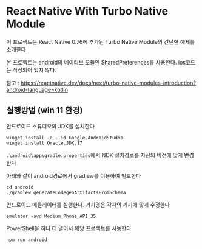 # React Native With Turbo Native Module

이 프로젝트는 React Native 0.76에 추가된 Turbo Native Module의 간단한 예제를 소개한다

본 프로젝트는 android의 네이티브 모듈인 SharedPreferences를 사용한다. ios코드는 작성되어 있지 않다.

참고 : https://reactnative.dev/docs/next/turbo-native-modules-introduction?android-language=kotlin

## 실행방법 (win 11 환경)

안드로이드 스튜디오와 JDK를 설치한다

```
winget install -e --id Google.AndroidStudio
winget install Oracle.JDK.17
```

`.\android\app\gradle.properties`에서 NDK 설치경로를 자신의 버전에 맞게 변경한다

아래와 같이 android경로에서 gradlew를 이용하여 빌드한다

```
cd android
./gradlew generateCodegenArtifactsFromSchema
```

안드로이드 에뮬레이터를 실행한다. 기기명은 각자의 기기에 맞게 수정한다

```
emulator -avd Medium_Phone_API_35
```

PowerShell을 하나 더 열어서 해당 프로젝트를 시동한다

```
npm run android
```